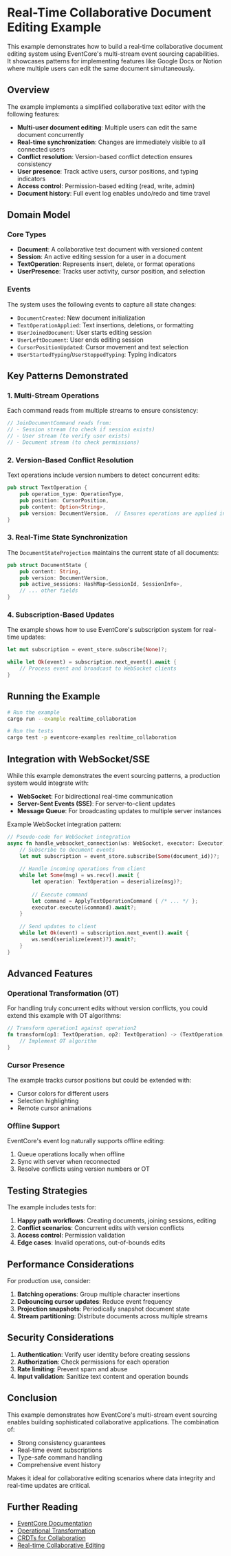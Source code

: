 # Real-Time Collaborative Document Editing Example

This example demonstrates how to build a real-time collaborative document editing system using EventCore's multi-stream event sourcing capabilities. It showcases patterns for implementing features like Google Docs or Notion where multiple users can edit the same document simultaneously.

## Overview

The example implements a simplified collaborative text editor with the following features:

- **Multi-user document editing**: Multiple users can edit the same document concurrently
- **Real-time synchronization**: Changes are immediately visible to all connected users
- **Conflict resolution**: Version-based conflict detection ensures consistency
- **User presence**: Track active users, cursor positions, and typing indicators
- **Access control**: Permission-based editing (read, write, admin)
- **Document history**: Full event log enables undo/redo and time travel

## Domain Model

### Core Types

- **Document**: A collaborative text document with versioned content
- **Session**: An active editing session for a user in a document
- **TextOperation**: Represents insert, delete, or format operations
- **UserPresence**: Tracks user activity, cursor position, and selection

### Events

The system uses the following events to capture all state changes:

- `DocumentCreated`: New document initialization
- `TextOperationApplied`: Text insertions, deletions, or formatting
- `UserJoinedDocument`: User starts editing session
- `UserLeftDocument`: User ends editing session
- `CursorPositionUpdated`: Cursor movement and text selection
- `UserStartedTyping`/`UserStoppedTyping`: Typing indicators

## Key Patterns Demonstrated

### 1. Multi-Stream Operations

Each command reads from multiple streams to ensure consistency:

```rust
// JoinDocumentCommand reads from:
// - Session stream (to check if session exists)
// - User stream (to verify user exists)
// - Document stream (to check permissions)
```

### 2. Version-Based Conflict Resolution

Text operations include version numbers to detect concurrent edits:

```rust
pub struct TextOperation {
    pub operation_type: OperationType,
    pub position: CursorPosition,
    pub content: Option<String>,
    pub version: DocumentVersion,  // Ensures operations are applied in order
}
```

### 3. Real-Time State Synchronization

The `DocumentStateProjection` maintains the current state of all documents:

```rust
pub struct DocumentState {
    pub content: String,
    pub version: DocumentVersion,
    pub active_sessions: HashMap<SessionId, SessionInfo>,
    // ... other fields
}
```

### 4. Subscription-Based Updates

The example shows how to use EventCore's subscription system for real-time updates:

```rust
let mut subscription = event_store.subscribe(None)?;

while let Ok(event) = subscription.next_event().await {
    // Process event and broadcast to WebSocket clients
}
```

## Running the Example

```bash
# Run the example
cargo run --example realtime_collaboration

# Run the tests
cargo test -p eventcore-examples realtime_collaboration
```

## Integration with WebSocket/SSE

While this example demonstrates the event sourcing patterns, a production system would integrate with:

- **WebSocket**: For bidirectional real-time communication
- **Server-Sent Events (SSE)**: For server-to-client updates
- **Message Queue**: For broadcasting updates to multiple server instances

Example WebSocket integration pattern:

```rust
// Pseudo-code for WebSocket integration
async fn handle_websocket_connection(ws: WebSocket, executor: Executor) {
    // Subscribe to document events
    let mut subscription = event_store.subscribe(Some(document_id))?;
    
    // Handle incoming operations from client
    while let Some(msg) = ws.recv().await {
        let operation: TextOperation = deserialize(msg)?;
        
        // Execute command
        let command = ApplyTextOperationCommand { /* ... */ };
        executor.execute(&command).await?;
    }
    
    // Send updates to client
    while let Ok(event) = subscription.next_event().await {
        ws.send(serialize(event)?).await?;
    }
}
```

## Advanced Features

### Operational Transformation (OT)

For handling truly concurrent edits without version conflicts, you could extend this example with OT algorithms:

```rust
// Transform operation1 against operation2
fn transform(op1: TextOperation, op2: TextOperation) -> (TextOperation, TextOperation) {
    // Implement OT algorithm
}
```

### Cursor Presence

The example tracks cursor positions but could be extended with:
- Cursor colors for different users
- Selection highlighting
- Remote cursor animations

### Offline Support

EventCore's event log naturally supports offline editing:
1. Queue operations locally when offline
2. Sync with server when reconnected
3. Resolve conflicts using version numbers or OT

## Testing Strategies

The example includes tests for:

1. **Happy path workflows**: Creating documents, joining sessions, editing
2. **Conflict scenarios**: Concurrent edits with version conflicts
3. **Access control**: Permission validation
4. **Edge cases**: Invalid operations, out-of-bounds edits

## Performance Considerations

For production use, consider:

1. **Batching operations**: Group multiple character insertions
2. **Debouncing cursor updates**: Reduce event frequency
3. **Projection snapshots**: Periodically snapshot document state
4. **Stream partitioning**: Distribute documents across multiple streams

## Security Considerations

1. **Authentication**: Verify user identity before creating sessions
2. **Authorization**: Check permissions for each operation
3. **Rate limiting**: Prevent spam and abuse
4. **Input validation**: Sanitize text content and operation bounds

## Conclusion

This example demonstrates how EventCore's multi-stream event sourcing enables building sophisticated collaborative applications. The combination of:

- Strong consistency guarantees
- Real-time event subscriptions
- Type-safe command handling
- Comprehensive event history

Makes it ideal for collaborative editing scenarios where data integrity and real-time updates are critical.

## Further Reading

- [EventCore Documentation](https://github.com/your-org/eventcore)
- [Operational Transformation](https://en.wikipedia.org/wiki/Operational_transformation)
- [CRDTs for Collaboration](https://crdt.tech/)
- [Real-time Collaborative Editing](https://www.inkandswitch.com/local-first.html)